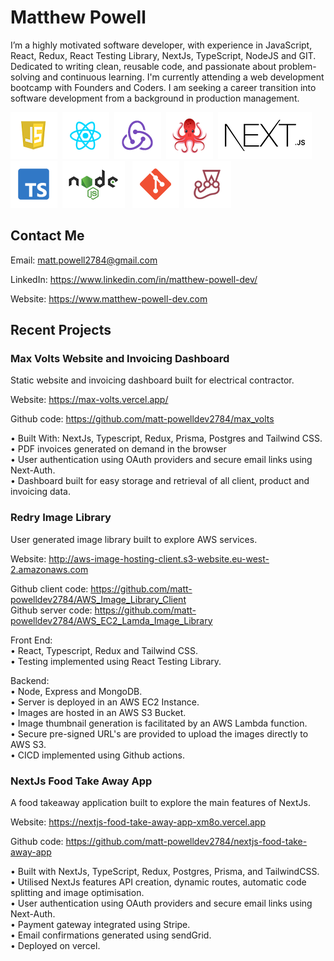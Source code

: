 # Matthew Powell

I’m a highly motivated software developer, with experience in JavaScript, React,
Redux, React Testing Library, NextJs, TypeScript, NodeJS and GIT. Dedicated to
writing clean, reusable code, and passionate about problem-solving and
continuous learning. I'm currently attending a web development bootcamp with
Founders and Coders. I am seeking a career transition into software development
from a background in production management.

<img
src="./js_icon.png"/>&nbsp;&nbsp;<img src="./react_icon.png"/>&nbsp;&nbsp;<img
src="./redux_icon.png"/>&nbsp;&nbsp;<img
src="./rtl_icon.png"/>&nbsp;&nbsp;<img src="./next-icon.png"/>&nbsp;&nbsp;<img
src="./typescript_icon.png"/>&nbsp;&nbsp;<img src="./nodejs_icon.png"/>&nbsp;&nbsp;
<img src="./git_icon.png"/>&nbsp;&nbsp;<img
src="./jest_icon.png"/>&nbsp;&nbsp;

## Contact Me

Email: <a href="mailto:matt.powell2784@gmail.com" target="_blank">matt.powell2784@gmail.com </a>

LinkedIn:
<a href="https://www.linkedin.com/in/matthew-powell-dev/" target="_blank">https://www.linkedin.com/in/matthew-powell-dev/</a>

Website:
<a href="https://www.matthew-powell-dev.com" target="_blank">https://www.matthew-powell-dev.com</a>

## Recent Projects

### Max Volts Website and Invoicing Dashboard
Static website and invoicing dashboard built for electrical contractor.  

Website: https://max-volts.vercel.app/

Github code: https://github.com/matt-powelldev2784/max_volts

• Built With: NextJs, Typescript, Redux, Prisma, Postgres and Tailwind CSS.   
• PDF invoices generated on demand in the browser  
• User authentication using OAuth providers and secure email links using Next-Auth.  
• Dashboard built for easy storage and retrieval of all client, product and invoicing data.


### Redry Image Library
User generated image library built to explore AWS services.

Website: http://aws-image-hosting-client.s3-website.eu-west-2.amazonaws.com

Github client code:
https://github.com/matt-powelldev2784/AWS_Image_Library_Client  
Github server code:
https://github.com/matt-powelldev2784/AWS_EC2_Lamda_Image_Library

Front End:  
• React, Typescript, Redux and Tailwind CSS.  
• Testing implemented using React Testing Library.

Backend:  
• Node, Express and MongoDB.  
• Server is deployed in an AWS EC2 Instance.  
• Images are hosted in an AWS S3 Bucket.  
• Image thumbnail generation is facilitated by an AWS Lambda function.  
• Secure pre-signed URL's are provided to upload the images directly to AWS S3.  
• CICD implemented using Github actions.

### NextJs Food Take Away App
A food takeaway application built to explore the main features of NextJs. 

Website: https://nextjs-food-take-away-app-xm8o.vercel.app

Github code: https://github.com/matt-powelldev2784/nextjs-food-take-away-app
 
• Built with NextJs, TypeScript, Redux, Postgres, Prisma, and TailwindCSS.  
• Utilised NextJs features API creation, dynamic routes, automatic code splitting and image
optimisation.  
• User authentication using OAuth providers and secure email links using
Next-Auth.  
• Payment gateway integrated using Stripe.  
• Email confirmations generated using sendGrid.  
• Deployed on vercel.


